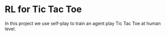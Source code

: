 # RL for Tic Tac Toe

In this project we use self-play to train an agent play Tic Tac Toe at human level.
